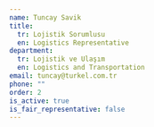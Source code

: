 ```yaml
---
name: Tuncay Savik
title:
  tr: Lojistik Sorumlusu
  en: Logistics Representative
department:
  tr: Lojistik ve Ulaşım
  en: Logistics and Transportation
email: tuncay@turkel.com.tr
phone: ""
order: 2
is_active: true
is_fair_representative: false
---
```

